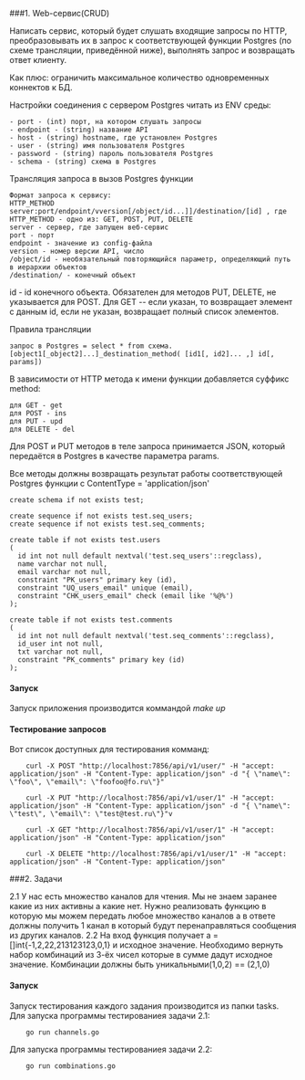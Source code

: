 ###1.  Web-сервис(CRUD)

Написать сервис, который будет слушать входящие запросы по HTTP, преобразовывать их в запрос к соответствующей функции Postgres (по схеме трансляции, приведённой ниже), выполнять запрос и возвращать ответ клиенту.

Как плюс: ограничить максимальное количество одновременных коннектов к БД.

Настройки соединения с сервером Postgres читать из ENV среды:

    - port - (int) порт, на котором слушать запросы
    - endpoint - (string) название API
    - host - (string) hostname, где установлен Postgres
    - user - (string) имя пользователя Postgres
    - password - (string) пароль пользователя Postgres
    - schema - (string) схема в Postgres

Трансляция запроса в вызов Postgres функции

    Формат запроса к сервису:
    HTTP_METHOD server:port/endpoint/vversion[/object/id...]]/destination/[id] , где
    HTTP_METHOD - одно из: GET, POST, PUT, DELETE
    server - сервер, где запущен веб-сервис
    port - порт
    endpoint - значение из config-файла
    version - номер версии API, число
    /object/id - необязательный повторяющийся параметр, определяющий путь в иерархии объектов
    /destination/ - конечный объект
id - id конечного объекта. Обязателен для методов PUT, DELETE, не указывается для POST. Для GET -- если указан, то возвращает элемент с данным id, если не указан, возвращает полный список элементов.

Правила трансляции

    запрос в Postgres = select * from схема.[object1[_object2]...]_destination_method( [id1[, id2]... ,] id[, params])

В зависимости от HTTP метода к имени функции добавляется cуффикс method:

    для GET - get
    для POST - ins
    для PUT - upd
    для DELETE - del
Для POST и PUT методов в теле запроса принимается JSON, который передаётся в Postgres в качестве параметра params.

Все методы должны возвращать результат работы соответствующей Postgres функции с ContentType = 'application/json'

    create schema if not exists test;
    
    create sequence if not exists test.seq_users;
    create sequence if not exists test.seq_comments;
    
    create table if not exists test.users
    (
      id int not null default nextval('test.seq_users'::regclass),
      name varchar not null,
      email varchar not null,
      constraint "PK_users" primary key (id),
      constraint "UQ_users_email" unique (email),
      constraint "CHK_users_email" check (email like '%@%')
    );

    create table if not exists test.comments
    (
      id int not null default nextval('test.seq_comments'::regclass),
      id_user int not null,
      txt varchar not null,
      constraint "PK_comments" primary key (id)
    );

#### Запуск
Запуск приложения производится коммандой _make up_

#### Тестирование запросов

Вот список доступных для тестирования комманд:

        curl -X POST "http://localhost:7856/api/v1/user/" -H "accept: application/json" -H "Content-Type: application/json" -d "{ \"name\": \"foo\", \"email\": \"foofoo@fo.ru\"}"
        
        curl -X PUT "http://localhost:7856/api/v1/user/1" -H "accept: application/json" -H "Content-Type: application/json" -d "{ \"name\": \"test\", \"email\": \"test@test.ru\"}"v
        
        curl -X GET "http://localhost:7856/api/v1/user/1" -H "accept: application/json" -H "Content-Type: application/json"
        
        curl -X DELETE "http://localhost:7856/api/v1/user/1" -H "accept: application/json" -H "Content-Type: application/json"

###2. Задачи

2.1 У нас есть множество каналов для чтения. Мы не знаем заранее какие из них активны а какие нет. 
Нужно реализовать функцию в которую мы можем передать любое множество каналов а в ответе должны получить 1 канал в который будут 
перенаправляться сообщения из других каналов.
2.2 На вход функция получает a = []int{-1,2,22,213123123,0,1} и исходное значение. Необходимо вернуть набор комбинаций из 3-ёх чисел 
которые в сумме дадут исходное значение. Комбинации должны быть уникальными(1,0,2) == (2,1,0)

#### Запуск
Запуск тестирования каждого задания производится из папки tasks. Для запуска программы тестированиея задачи 2.1:

        go run channels.go

Для запуска программы тестированиея задачи 2.2:

        go run combinations.go

